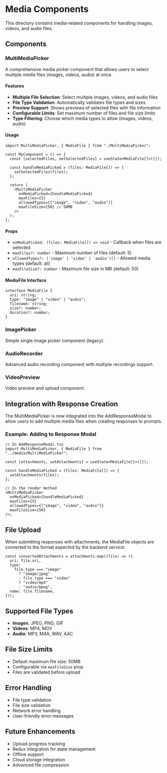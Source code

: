 # Media Components

This directory contains media-related components for handling images, videos, and audio files.

## Components

### MultiMediaPicker

A comprehensive media picker component that allows users to select multiple media files (images, videos, audio) at once.

#### Features

- **Multiple File Selection**: Select multiple images, videos, and audio files
- **File Type Validation**: Automatically validates file types and sizes
- **Preview Support**: Shows previews of selected files with file information
- **Configurable Limits**: Set maximum number of files and file size limits
- **Type Filtering**: Choose which media types to allow (images, videos, audio)

#### Usage

```tsx
import MultiMediaPicker, { MediaFile } from "./MultiMediaPicker";

const MyComponent = () => {
  const [selectedFiles, setSelectedFiles] = useState<MediaFile[]>([]);

  const handleMediaPicked = (files: MediaFile[]) => {
    setSelectedFiles(files);
  };

  return (
    <MultiMediaPicker
      onMediaPicked={handleMediaPicked}
      maxFiles={5}
      allowedTypes={["image", "video", "audio"]}
      maxFileSize={50} // 50MB
    />
  );
};
```

#### Props

- `onMediaPicked: (files: MediaFile[]) => void` - Callback when files are selected
- `maxFiles?: number` - Maximum number of files (default: 5)
- `allowedTypes?: ('image' | 'video' | 'audio')[]` - Allowed media types (default: all)
- `maxFileSize?: number` - Maximum file size in MB (default: 50)

#### MediaFile Interface

```tsx
interface MediaFile {
  uri: string;
  type: "image" | "video" | "audio";
  filename: string;
  size?: number;
  duration?: number;
}
```

### ImagePicker

Simple single image picker component (legacy).

### AudioRecorder

Advanced audio recording component with multiple recordings support.

### VideoPreview

Video preview and upload component.

## Integration with Response Creation

The MultiMediaPicker is now integrated into the AddResponseModal to allow users to add multiple media files when creating responses to prompts.

### Example: Adding to Response Modal

```tsx
// In AddResponseModal.tsx
import MultiMediaPicker, { MediaFile } from "../media/MultiMediaPicker";

const [attachments, setAttachments] = useState<MediaFile[]>([]);

const handleMediaPicked = (files: MediaFile[]) => {
  setAttachments(files);
};

// In the render method
<MultiMediaPicker
  onMediaPicked={handleMediaPicked}
  maxFiles={5}
  allowedTypes={["image", "video", "audio"]}
  maxFileSize={50}
/>;
```

## File Upload

When submitting responses with attachments, the MediaFile objects are converted to the format expected by the backend service:

```tsx
const convertedAttachments = attachments.map((file) => ({
  uri: file.uri,
  type:
    file.type === "image"
      ? "image/jpeg"
      : file.type === "video"
      ? "video/mp4"
      : "audio/mpeg",
  name: file.filename,
}));
```

## Supported File Types

- **Images**: JPEG, PNG, GIF
- **Videos**: MP4, MOV
- **Audio**: MP3, M4A, WAV, AAC

## File Size Limits

- Default maximum file size: 50MB
- Configurable via `maxFileSize` prop
- Files are validated before upload

## Error Handling

- File type validation
- File size validation
- Network error handling
- User-friendly error messages

## Future Enhancements

- Upload progress tracking
- Redux integration for state management
- Offline support
- Cloud storage integration
- Advanced file compression
